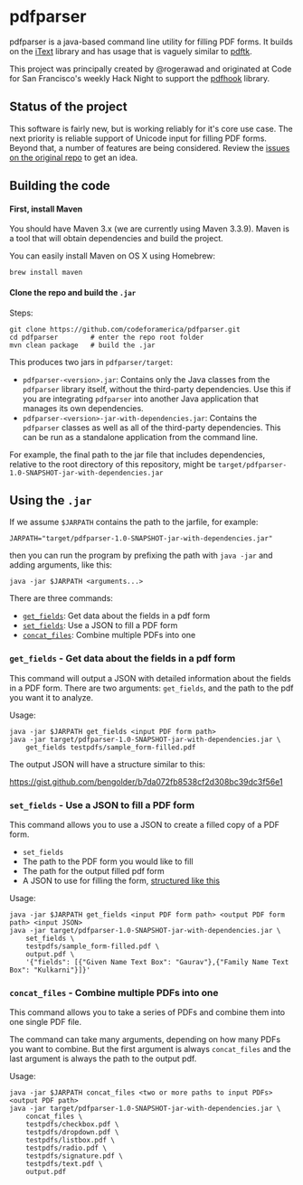 # pdfparser

pdfparser is a java-based command line utility for filling PDF forms. It builds on the [iText](http://developers.itextpdf.com/apis) library and has usage that is vaguely similar to [pdftk](https://www.pdflabs.com/docs/pdftk-man-page/).

This project was principally created by @rogerawad and originated at Code for San Francisco's weekly Hack Night to support the [pdfhook](https://github.com/codeforamerica/pdfhook) library.

## Status of the project

This software is fairly new, but is working reliably for it's core use case. The next priority is reliable support of Unicode input for filling PDF forms. Beyond that, a number of features are being considered. Review the [issues on the original repo](https://github.com/rogerawad/pdfparser/issues) to get an idea.

## Building the code

#### First, install Maven

You should have Maven 3.x (we are currently using Maven 3.3.9). Maven is a tool that will obtain dependencies and build the project.

You can easily install Maven on OS X using Homebrew:

    brew install maven

#### Clone the repo and build the `.jar`

Steps:

    git clone https://github.com/codeforamerica/pdfparser.git
    cd pdfparser        # enter the repo root folder
    mvn clean package   # build the .jar

This produces two jars in `pdfparser/target`:

* `pdfparser-<version>.jar`: Contains only the Java classes from the `pdfparser` library itself, without the third-party dependencies. Use this if you are integrating `pdfparser` into another Java application that manages its own dependencies.
* `pdfparser-<version>-jar-with-dependencies.jar`: Contains the `pdfparser` classes as well as all of the third-party dependencies. This can be run as a standalone application from the command line.

For example, the final path to the jar file that includes dependencies, relative to the root directory of this repository, might be `target/pdfparser-1.0-SNAPSHOT-jar-with-dependencies.jar`

## Using the `.jar`

If we assume `$JARPATH` contains the path to the jarfile, for example:

    JARPATH="target/pdfparser-1.0-SNAPSHOT-jar-with-dependencies.jar"

then you can run the program by prefixing the path with `java -jar` and adding arguments, like this:

    java -jar $JARPATH <arguments...>

There are three commands:

- [`get_fields`](#get_fields---get-data-about-the-fields-in-a-pdf-form): Get data about the fields in a pdf form
- [`set_fields`](#set_fields---use-a-json-to-fill-a-pdf-form): Use a JSON to fill a PDF form
- [`concat_files`](#concat_files---combine-multiple-pdfs-into-one): Combine multiple PDFs into one

### `get_fields` - Get data about the fields in a pdf form

This command will output a JSON with detailed information about the fields in a PDF form. There are two arguments: `get_fields`, and the path to the pdf you want it to analyze.

Usage:

    java -jar $JARPATH get_fields <input PDF form path>
    java -jar target/pdfparser-1.0-SNAPSHOT-jar-with-dependencies.jar \ 
        get_fields testpdfs/sample_form-filled.pdf

The output JSON will have a structure similar to this:

https://gist.github.com/bengolder/b7da072fb8538cf2d308bc39dc3f56e1

### `set_fields` - Use a JSON to fill a PDF form

This command allows you to use a JSON to create a filled copy of a PDF form. 

* `set_fields`
* The path to the PDF form you would like to fill
* The path for the output filled pdf form
* A JSON to use for filling the form, [structured like this](https://gist.github.com/bengolder/5af0be1721f08731718219341d5813dd)

Usage:

    java -jar $JARPATH get_fields <input PDF form path> <output PDF form path> <input JSON>
    java -jar target/pdfparser-1.0-SNAPSHOT-jar-with-dependencies.jar \
        set_fields \
        testpdfs/sample_form-filled.pdf \
        output.pdf \
        '{"fields": [{"Given Name Text Box": "Gaurav"},{"Family Name Text Box": "Kulkarni"}]}'


### `concat_files` - Combine multiple PDFs into one

This command allows you to take a series of PDFs and combine them into one single PDF file.

The command can take many arguments, depending on how many PDFs you want to combine. But the first argument is always `concat_files` and the last argument is always the path to the output pdf.

Usage:

    java -jar $JARPATH concat_files <two or more paths to input PDFs> <output PDF path>
    java -jar target/pdfparser-1.0-SNAPSHOT-jar-with-dependencies.jar \
        concat_files \
        testpdfs/checkbox.pdf \
        testpdfs/dropdown.pdf \
        testpdfs/listbox.pdf \
        testpdfs/radio.pdf \
        testpdfs/signature.pdf \
        testpdfs/text.pdf \
        output.pdf



